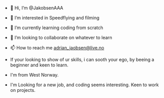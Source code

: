 - 👋 Hi, I’m @JakobsenAAA
- 👀 I’m interested in Speedflying and filming
- 🌱 I’m currently learning coding from scratch
- 💞️ I’m looking to collaborate on whatever to learn
- 📫 How to reach me adrian_jaobsen@live.no 

- If your looking to show of ur skills, i can sooth your ego, by beeing a beginner and keen to learn.
- I'm from West Norway. 
- I'm Looking for a new job, and coding seems interesting. Keen to work on projects.
